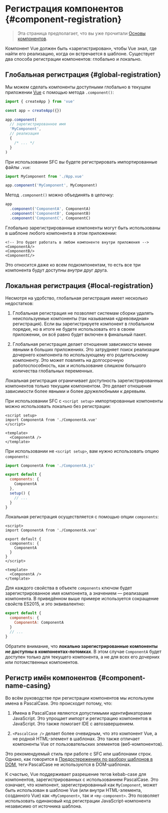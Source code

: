 # Регистрация компонентов {#component-registration}

> Эта страница предполагает, что вы уже прочитали [Основы компонентов](/guide/essentials/component-basics).

<VueSchoolLink href="https://vueschool.io/lessons/vue-3-global-vs-local-vue-components" title="Бесплатный урок по регистрации компонентов Vue.js"/>

Компонент Vue должен быть «зарегистрирован», чтобы Vue знал, где найти его реализацию, когда он встречается в шаблоне. Существует два способа регистрации компонентов: глобально и локально.

## Глобальная регистрация {#global-registration}

Мы можем сделать компоненты доступными глобально в текущем приложении [Vue](/guide/essentials/application) с помощью метода `.component()`:

```js
import { createApp } from 'vue'

const app = createApp({})

app.component(
  // зарегистрированное имя
  'MyComponent',
  // реализация
  {
    /* ... */
  }
)
```

При использовании SFC вы будете регистрировать импортированные файлы `.vue`:

```js
import MyComponent from './App.vue'

app.component('MyComponent', MyComponent)
```

Метод `.component()` можно объединять в цепочку:

```js
app
  .component('ComponentA', ComponentA)
  .component('ComponentB', ComponentB)
  .component('ComponentC', ComponentC)
```

Глобально зарегистрированные компоненты могут быть использованы в шаблоне любого компонента в этом приложении:

```vue-html
<!-- Это будет работать в любом компоненте внутри приложения -->
<ComponentA/>
<ComponentB/>
<ComponentC/>
```

Это относится даже ко всем подкомпонентам, то есть все три компонента будут доступны _внутри_ друг друга.

## Локальная регистрация {#local-registration}

Несмотря на удобство, глобальная регистрация имеет несколько недостатков:

1. Глобальная регистрация не позволяет системам сборки удалять неиспользуемые компоненты (так называемая «древовидная» регистрация). Если вы зарегистрируете компонент в глобальном порядке, но в итоге не будете использовать его в своем приложении, он всё равно будет включен в финальный пакет.

2. Глобальная регистрация делает отношения зависимости менее явными в больших приложениях. Это затрудняет поиск реализации дочернего компонента по использующему его родительскому компоненту. Это может повлиять на долгосрочную работоспособность, как и использование слишком большого количества глобальных переменных.

Локальная регистрация ограничивает доступность зарегистрированных компонентов только текущим компонентом. Это делает отношения зависимости более явными и более дружелюбными к деревьям.

<div class="composition-api">

При использовании SFC с `<script setup>` импортированные компоненты можно использовать локально без регистрации:

```vue
<script setup>
import ComponentA from './ComponentA.vue'
</script>

<template>
  <ComponentA />
</template>
```

При использовании не `<script setup>`, вам нужно использовать опцию `components`:

```js
import ComponentA from './ComponentA.js'

export default {
  components: {
    ComponentA
  },
  setup() {
    // ...
  }
}
```

</div>
<div class="options-api">

Локальная регистрация осуществляется с помощью опции `components`:

```vue
<script>
import ComponentA from './ComponentA.vue'

export default {
  components: {
    ComponentA
  }
}
</script>

<template>
  <ComponentA />
</template>
```

</div>

Для каждого свойства в объекте `components` ключом будет зарегистрированное имя компонента, а значением — реализация компонента. В приведённом выше примере используется сокращение свойств ES2015, и это эквивалентно:

```js
export default {
  components: {
    ComponentA: ComponentA
  }
  // ...
}
```

Обратите внимание, что **локально зарегистрированные компоненты _не_ доступны в компонентах-потомках**. В этом случае `ComponentA` будет доступен только для текущего компонента, а не для всех его дочерних или потомственных компонентов.

## Регистр имён компонентов {#component-name-casing}

Во всём руководстве при регистрации компонентов мы используем имена в PascalCase. Это происходит потому, что:

1. Имена в PascalCase являются допустимыми идентификаторами JavaScript. Это упрощает импорт и регистрацию компонентов в JavaScript. Это также помогает IDE с автозавершением.

2. `<PascalCase />` делает более очевидным, что это компонент Vue, а не родной HTML-элемент в шаблонах. Это также отличает компоненты Vue от пользовательских элементов (веб-компонентов).

Это рекомендуемый стиль при работе с SFC или шаблонами строк. Однако, как говорится в [Предостережениях по разбору шаблонов в DOM](/guide/essentials/component-basics#in-dom-template-parsing-caveats), теги PascalCase не используются в DOM-шаблонах.

К счастью, Vue поддерживает разрешение тегов kebab-case для компонентов, зарегистрированных с использованием PascalCase. Это означает, что компонент, зарегистрированный как `MyComponent`, может быть использован в шаблоне Vue (или внутри HTML-элемента, созданного Vue) как `<MyComponent>`, так и `<my-component>`. Это позволяет использовать одинаковый код регистрации JavaScript-компонента независимо от источника шаблона.
